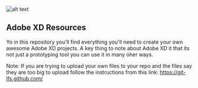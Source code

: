 ![alt text](https://i.ibb.co/TP28tJb/Screen-Shot-2017-07-13-at-1-09-20-PM-0.jpg)

<!-- GETTING STARTED -->
## Adobe XD Resources

Yo in this repository you'll find everything you'll need to create your own awesome Adobe XD projects.
A key thing to note about Adobe XD it that its not just a prototyping tool you can use it in many oher ways.

Note:
If you are trying to upload your own files to your repo and the files say they are too big to upload follow the instructions from this link: https://git-lfs.github.com/
